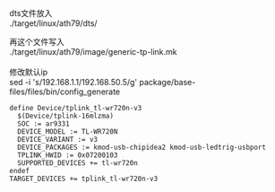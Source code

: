 dts文件放入<br>
./target/linux/ath79/dts/<br>

再这个文件写入 <br>
./target/linux/ath79/image/generic-tp-link.mk<br>
<br>
修改默认ip
<br>
sed -i 's/192.168.1.1/192.168.50.5/g' package/base-files/files/bin/config_generate
<br>

```
define Device/tplink_tl-wr720n-v3 
  $(Device/tplink-16mlzma) 
  SOC := ar9331
  DEVICE_MODEL := TL-WR720N
  DEVICE_VARIANT := v3
  DEVICE_PACKAGES := kmod-usb-chipidea2 kmod-usb-ledtrig-usbport
  TPLINK_HWID := 0x07200103
  SUPPORTED_DEVICES += tl-wr720n
endef
TARGET_DEVICES += tplink_tl-wr720n-v3
```
